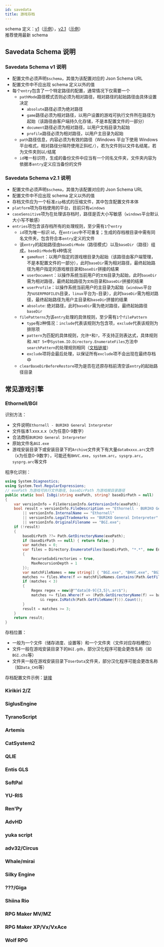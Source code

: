 ```yaml
---
id: savedata
title: 游戏存档
---
```


schema 定义：[v1](https://tuihub.github.io/protos/schemas/savedata/v1.json)（[示例](https://tuihub.github.io/protos/schemas/savedata/v1-example.json)），[v2.1](https://tuihub.github.io/protos/schemas/savedata/v2.1.json)（[示例](https://tuihub.github.io/protos/schemas/savedata/v2.1-example.json)）  
推荐使用最新 schema

## Savedata Schema 说明

### Savedata Schema v1 说明

- 配置文件必须声明`$schema`，其值为该配置对应的 Json Schema URL
- 配置文件中不应出现 schema 定义以外的值
- 每个`entry`包含了一个特定路径的配置，通常情况下仅需要一个
  - `pathMode`路径模式否则必须为相对路径，相对路径的起始路径由具体设置决定
    - `absolute`路径必须为绝对路径
    - `game`路径必须为相对路径，以用户设置的游戏可执行文件所在路径为起始（该路径由客户端持久化存储，不是本配置文件的一部分）
    - `document`路径必须为相对路径，以用户文档目录为起始
    - `profile`路径必须为相对路径，以用户主目录为起始
  - `path`路径信息，内容必须为有效的路径（Windows 平台下使用 Windows 平台格式，相对路径分隔符使用正斜杠`/`），若为文件则以文件名结尾，若为文件夹则以`/`结尾
  - `id`唯一标识符，生成的备份文件中应当有一个同名文件夹，文件夹内容为依据本`entry`定义应当备份的文件

### Savedata Schema v2.1 说明

- 配置文件必须声明`$schema`，其值为该配置对应的 Json Schema URL
- 配置文件中不应出现 schema 定义以外的值
- 存档文件应为一个标准`zip`格式的压缩文件，其中包含配置文件本体
- `platform`项为存档使用的平台，目前只有`windows`
- `caseSensitive`项为在处理该存档时，路径是否大小写敏感（`windows`平台默认大小写不敏感）
- `entries`项包含该存档所有的处理规则，至少需有`1`个`entry`
  - `id`项为唯一标识 id，在`entries`中不可重复；生成的存档根目录中需有同名文件夹，包含符合本`entry`定义的文件
  - 该`entry`的起始路径由`baseDirMode`（路径模式）以及`baseDir`（路径）组成，`baseDirMode`有`4`种情况
    - `gameRoot`：以用户指定的游戏根目录为起始（该路径由客户端管理，不是本配置文件的一部分），此时`baseDir`需为相对路径，最终起始路径为用户指定的游戏根目录和`baseDir`拼接的结果
    - `userDocument`：以操作系统当前用户的`文档`目录为起始，此时`baseDir`需为相对路径，最终起始路径为`文档`目录和`baseDir`拼接的结果
    - `userProfile`：以操作系统当前用户的主目录为起始（`windows`平台为`%USERPROFILE%`目录，`linux`平台为`~`目录），此时`baseDir`需为相对路径，最终起始路径为用户主目录和`baseDir`拼接的结果
    - `absolute`: 绝对路径，此时`baseDir`需为绝对路径，最终起始路径`baseDir`
  - `filePatterns`为该`entry`处理的具体规则，至少需有`1`个`filePattern`
    - `type`有`2`种情况：`include`代表该规则为包含项，`exclude`代表该规则为排除项
    - `pattern`为匹配的具体规则，允许`*`和`?`，不支持正则表达式，具体规则和`.NET 5+`中`System.IO.Directory.EnumerateFiles`方法中`searchPattern`的处理规则相同（[文档链接](https://learn.microsoft.com/en-us/dotnet/api/system.io.directory.enumeratefiles?view=net-8.0)）
    - `exclude`项将会最后处理，以保证所有`exclude`项不会出现在最终存档中
  - `clearBaseDirBeforeRestore`项为是否在还原存档前清空该`entry`的起始路径目录

## 常见游戏引擎

### Ethornell/BGI

识别方法：

  - 文件说明`Ethornell - BURIKO General Interpreter`
  - 文件版本1.xxx.x.x（x为任意0-9数字）
  - 合法商标`BURIKO General Interpreter`
  - 原始文件名`BGI.exe`
  - 游戏安装目录下或安装目录下的`Archive`文件夹下有大量`data0xxxx.arc`文件（x为任意0-9数字），可能还有`BHVC.exe`，`system.arc`，`sysgrp.arc`，`sysprg.arc`等文件

程序化识别：

```csharp
using System.Diagnostics;
using System.Text.RegularExpressions;
// exePath 为游戏可执行文件路径, baseDirPath 为游戏根目录路径
public static bool IsBgi(string exePath, string? baseDirPath = null)
{
    var versionInfo = FileVersionInfo.GetVersionInfo(exePath);
    bool result = versionInfo.FileDescription == "Ethornell - BURIKO General Interpreter"
        || versionInfo.InternalName == "Ethornell"
        || versionInfo.LegalTrademarks == "BURIKO General Interpreter"
        || versionInfo.OriginalFilename == "BGI.exe";
    if (!result)
    {
        baseDirPath ??= Path.GetDirectoryName(exePath);
        if (baseDirPath == null) { return false; }
        var matches = 0;
        var files = Directory.EnumerateFiles(baseDirPath, "*.*", new EnumerationOptions
        {
            RecurseSubdirectories = true,
            MaxRecursionDepth = 1
        });
        var matchFileNames = new string[] { "BGI.exe", "BHVC.exe", "BGI.hvl", "sysgrp.arc", "sysprg.arc", "system.arc" };
        matches += files.Where(f => matchFileNames.Contains(Path.GetFileName(f))).Count();
        if (matches < 3)
        {
            Regex regex = new(@"^data[0-9]{3,5}\.arc$");
            matches += files.Where(f => (Path.GetDirectoryName(f) == baseDirPath || Path.GetFileName(baseDirPath) == "Archive")
                && regex.IsMatch(Path.GetFileName(f))).Count();
        }
        result = matches >= 3;
    }
    return result;
}
```

存档位置：

  - 一般为一个文件（储存进度、设置等）和一个文件夹（文件对应存档槽位）
  - 文件一般在游戏安装目录下的`BGI.gdb`，部分汉化程序可能会更改名称（如`BGI.chs`等）
  - 文件夹一般在游戏安装目录下`UserData`文件夹，部分汉化程序可能会更改名称（如`Data_CHS`等）

存档配置文件示例：[链接](https://docs.tuihub.org/savedata-configs/bgi.json)

### Kirikiri 2/Z

### SiglusEngine

### TyranoScript

### Artemis

### CatSystem2

### QLIE

### Entis GLS

### SoftPal

### YU-RIS

### Ren'Py

### AdvHD

### yuka script

### adv32/Circus

### Whale/mirai

### Silky Engine

### ???/Giga

### Shiina Rio

### RPG Maker MV/MZ

### RPG Maker XP/Vx/VxAce

### Wolf RPG
